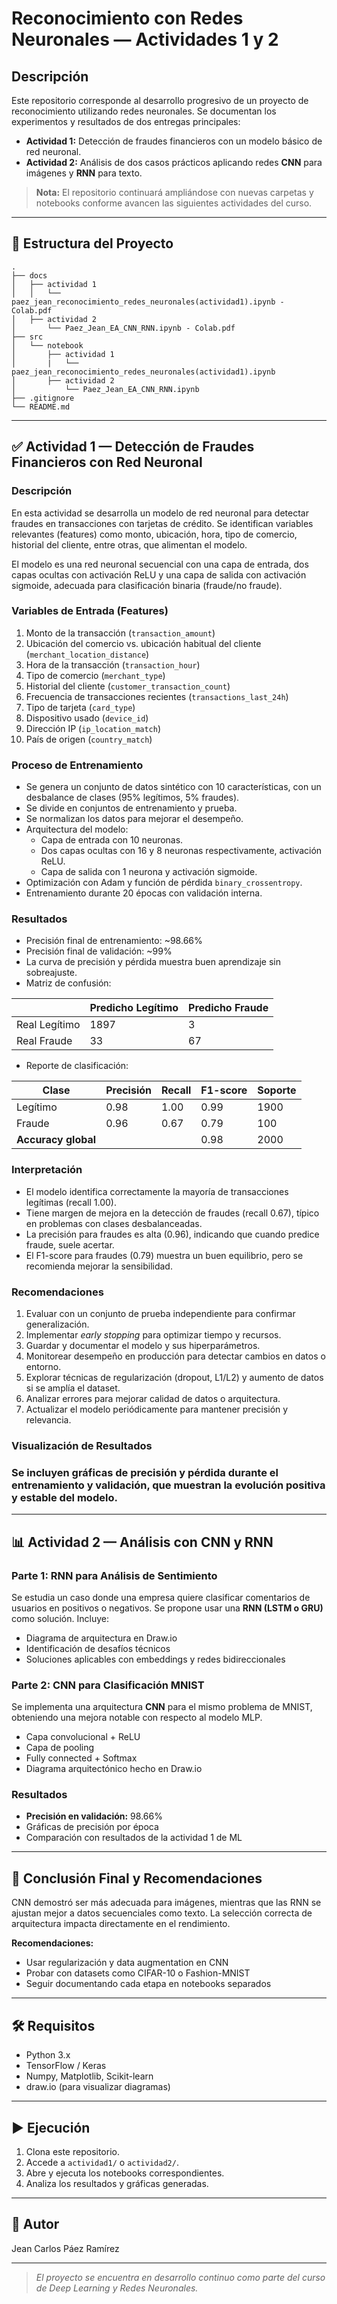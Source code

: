 # Reconocimiento con Redes Neuronales — Actividades 1 y 2

## Descripción

Este repositorio corresponde al desarrollo progresivo de un proyecto de reconocimiento utilizando redes neuronales. Se documentan los experimentos y resultados de dos entregas principales:

- **Actividad 1:** Detección de fraudes financieros con un modelo básico de red neuronal.
- **Actividad 2:** Análisis de dos casos prácticos aplicando redes **CNN** para imágenes y **RNN** para texto.

> **Nota:** El repositorio continuará ampliándose con nuevas carpetas y notebooks conforme avancen las siguientes actividades del curso.

---

## 📁 Estructura del Proyecto

```
.
├── docs
│   ├── actividad 1
│   │   └── paez_jean_reconocimiento_redes_neuronales(actividad1).ipynb - Colab.pdf
│   ├── actividad 2
│       └── Paez_Jean_EA_CNN_RNN.ipynb - Colab.pdf
├── src
│   └── notebook
│       ├── actividad 1
│       |   └── paez_jean_reconocimiento_redes_neuronales(actividad1).ipynb
│       ├── actividad 2
│           └── Paez_Jean_EA_CNN_RNN.ipynb
├── .gitignore
└── README.md

```

---

## ✅ Actividad 1 — Detección de Fraudes Financieros con Red Neuronal

### Descripción

En esta actividad se desarrolla un modelo de red neuronal para detectar fraudes en transacciones con tarjetas de crédito. Se identifican variables relevantes (features) como monto, ubicación, hora, tipo de comercio, historial del cliente, entre otras, que alimentan el modelo.

El modelo es una red neuronal secuencial con una capa de entrada, dos capas ocultas con activación ReLU y una capa de salida con activación sigmoide, adecuada para clasificación binaria (fraude/no fraude).

### Variables de Entrada (Features)

1. Monto de la transacción (`transaction_amount`)
2. Ubicación del comercio vs. ubicación habitual del cliente (`merchant_location_distance`)
3. Hora de la transacción (`transaction_hour`)
4. Tipo de comercio (`merchant_type`)
5. Historial del cliente (`customer_transaction_count`)
6. Frecuencia de transacciones recientes (`transactions_last_24h`)
7. Tipo de tarjeta (`card_type`)
8. Dispositivo usado (`device_id`)
9. Dirección IP (`ip_location_match`)
10. País de origen (`country_match`)

### Proceso de Entrenamiento

- Se genera un conjunto de datos sintético con 10 características, con un desbalance de clases (95% legítimos, 5% fraudes).
- Se divide en conjuntos de entrenamiento y prueba.
- Se normalizan los datos para mejorar el desempeño.
- Arquitectura del modelo:
  - Capa de entrada con 10 neuronas.
  - Dos capas ocultas con 16 y 8 neuronas respectivamente, activación ReLU.
  - Capa de salida con 1 neurona y activación sigmoide.
- Optimización con Adam y función de pérdida `binary_crossentropy`.
- Entrenamiento durante 20 épocas con validación interna.

### Resultados

- Precisión final de entrenamiento: ~98.66%
- Precisión final de validación: ~99%
- La curva de precisión y pérdida muestra buen aprendizaje sin sobreajuste.
- Matriz de confusión:

|               | Predicho Legítimo | Predicho Fraude |
|---------------|-------------------|-----------------|
| Real Legítimo | 1897              | 3               |
| Real Fraude   | 33                | 67              |

- Reporte de clasificación:

| Clase   | Precisión | Recall | F1-score | Soporte |
|---------|-----------|--------|----------|---------|
| Legítimo| 0.98      | 1.00   | 0.99     | 1900    |
| Fraude  | 0.96      | 0.67   | 0.79     | 100     |
| **Accuracy global** |           |        | 0.98     | 2000    |

### Interpretación

- El modelo identifica correctamente la mayoría de transacciones legítimas (recall 1.00).
- Tiene margen de mejora en la detección de fraudes (recall 0.67), típico en problemas con clases desbalanceadas.
- La precisión para fraudes es alta (0.96), indicando que cuando predice fraude, suele acertar.
- El F1-score para fraudes (0.79) muestra un buen equilibrio, pero se recomienda mejorar la sensibilidad.

### Recomendaciones

1. Evaluar con un conjunto de prueba independiente para confirmar generalización.
2. Implementar *early stopping* para optimizar tiempo y recursos.
3. Guardar y documentar el modelo y sus hiperparámetros.
4. Monitorear desempeño en producción para detectar cambios en datos o entorno.
5. Explorar técnicas de regularización (dropout, L1/L2) y aumento de datos si se amplía el dataset.
6. Analizar errores para mejorar calidad de datos o arquitectura.
7. Actualizar el modelo periódicamente para mantener precisión y relevancia.

### Visualización de Resultados

### Se incluyen gráficas de precisión y pérdida durante el entrenamiento y validación, que muestran la evolución positiva y estable del modelo.
---

## 📊 Actividad 2 — Análisis con CNN y RNN

### Parte 1: RNN para Análisis de Sentimiento

Se estudia un caso donde una empresa quiere clasificar comentarios de usuarios en positivos o negativos. Se propone usar una **RNN (LSTM o GRU)** como solución. Incluye:

- Diagrama de arquitectura en Draw.io
- Identificación de desafíos técnicos
- Soluciones aplicables con embeddings y redes bidireccionales

### Parte 2: CNN para Clasificación MNIST

Se implementa una arquitectura **CNN** para el mismo problema de MNIST, obteniendo una mejora notable con respecto al modelo MLP.

- Capa convolucional + ReLU
- Capa de pooling
- Fully connected + Softmax
- Diagrama arquitectónico hecho en Draw.io

### Resultados

- **Precisión en validación:** 98.66%
- Gráficas de precisión por época
- Comparación con resultados de la actividad 1 de ML

---

## 🧠 Conclusión Final y Recomendaciones

CNN demostró ser más adecuada para imágenes, mientras que las RNN se ajustan mejor a datos secuenciales como texto. La selección correcta de arquitectura impacta directamente en el rendimiento.

**Recomendaciones:**
- Usar regularización y data augmentation en CNN
- Probar con datasets como CIFAR-10 o Fashion-MNIST
- Seguir documentando cada etapa en notebooks separados

---

## 🛠️ Requisitos

- Python 3.x
- TensorFlow / Keras
- Numpy, Matplotlib, Scikit-learn
- draw.io (para visualizar diagramas)

---

## ▶️ Ejecución

1. Clona este repositorio.
2. Accede a `actividad1/` o `actividad2/`.
3. Abre y ejecuta los notebooks correspondientes.
4. Analiza los resultados y gráficas generadas.

---

## 👤 Autor

Jean Carlos Páez Ramírez

---

> *El proyecto se encuentra en desarrollo continuo como parte del curso de Deep Learning y Redes Neuronales.*